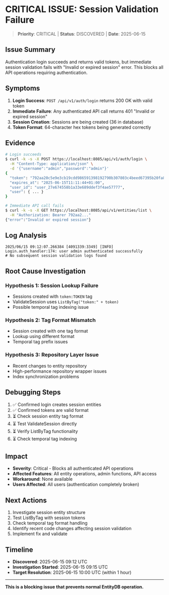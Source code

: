 # CRITICAL ISSUE: Session Validation Failure

> **Priority**: CRITICAL | **Status**: DISCOVERED | **Date**: 2025-06-15

## Issue Summary

Authentication login succeeds and returns valid tokens, but immediate session validation fails with "Invalid or expired session" error. This blocks all API operations requiring authentication.

## Symptoms

1. **Login Success**: `POST /api/v1/auth/login` returns 200 OK with valid token
2. **Immediate Failure**: Any authenticated API call returns 401 "Invalid or expired session"
3. **Session Creation**: Sessions are being created (36 in database)
4. **Token Format**: 64-character hex tokens being generated correctly

## Evidence

```bash
# Login succeeds
$ curl -k -s -X POST https://localhost:8085/api/v1/auth/login \
  -H "Content-Type: application/json" \
  -d '{"username":"admin","password":"admin"}'
{
  "token": "792aa20c5e9e3cb19cdd986591398192790b307803c4beed67395b20fa86d032",
  "expires_at": "2025-06-15T11:11:44+01:00",
  "user_id": "user_27e674558b1a33e689ddef3f4ae57777",
  "user": { ... }
}

# Immediate API call fails
$ curl -k -s -X GET https://localhost:8085/api/v1/entities/list \
  -H "Authorization: Bearer 792aa2..."
{"error":"Invalid or expired session"}
```

## Log Analysis

```
2025/06/15 09:12:07.266384 [4091339:3349] [INFO] Login.auth_handler:174: user admin authenticated successfully
# No subsequent session validation logs found
```

## Root Cause Investigation

### Hypothesis 1: Session Lookup Failure
- Sessions created with `token:TOKEN` tag
- ValidateSession uses `ListByTag("token:" + token)`
- Possible temporal tag indexing issue

### Hypothesis 2: Tag Format Mismatch
- Session created with one tag format
- Lookup using different format
- Temporal tag prefix issues

### Hypothesis 3: Repository Layer Issue
- Recent changes to entity repository
- High-performance repository wrapper issues
- Index synchronization problems

## Debugging Steps

1. ✅ Confirmed login creates session entities
2. ✅ Confirmed tokens are valid format
3. ⏳ Check session entity tag format
4. ⏳ Test ValidateSession directly
5. ⏳ Verify ListByTag functionality
6. ⏳ Check temporal tag indexing

## Impact

- **Severity**: Critical - Blocks all authenticated API operations
- **Affected Features**: All entity operations, admin functions, API access
- **Workaround**: None available
- **Users Affected**: All users (authentication completely broken)

## Next Actions

1. Investigate session entity structure
2. Test ListByTag with session tokens
3. Check temporal tag format handling
4. Identify recent code changes affecting session validation
5. Implement fix and validate

## Timeline

- **Discovered**: 2025-06-15 09:12 UTC
- **Investigation Started**: 2025-06-15 09:15 UTC
- **Target Resolution**: 2025-06-15 10:00 UTC (within 1 hour)

---

**This is a blocking issue that prevents normal EntityDB operation.**